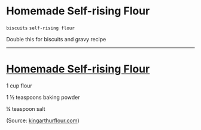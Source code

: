 # Homemade Self-rising Flour

`biscuits` `self-rising flour`

Double this for biscuits and gravy recipe

---

# [Homemade Self\-rising Flour](http://hashtagrecipes.tumblr.com/post/109315148972/homemade-self-rising-flour)

1 cup flour 

1 ½ teaspoons baking powder

¼ teaspoon salt

\(Source: [kingarthurflour.com](http://t.umblr.com/redirect?z=http%3A%2F%2Fwww.kingarthurflour.com%2Ftips%2Fhomemade-self-rising-flour.html&t=NGZhZGQzNzExYWY4NWZkMTgzMDEzMjU2M2E4YzM5NzdkMDZlYjY0YSwxMDkzMTUxNDg5NzI%3D&b=t%3AzZ3NOPhvh7uRX6k2fs1rbg&p=http%3A%2F%2Fhashtagrecipes.tumblr.com%2Fpost%2F109315148972%2Fhomemade-self-rising-flour&m=0 "kingarthurflour.com")\)
